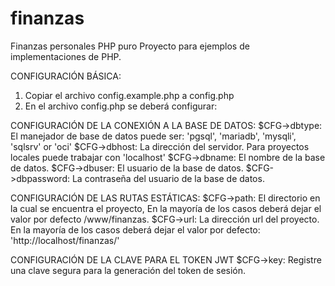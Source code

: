 # finanzas
Finanzas personales PHP puro
Proyecto para ejemplos de implementaciones de PHP.

CONFIGURACIÓN BÁSICA:
1. Copiar el archivo config.example.php a config.php
2. En el archivo config.php se deberá configurar:

 CONFIGURACIÓN DE LA CONEXIÓN A LA BASE DE DATOS:
  $CFG->dbtype:  El manejador de base de datos puede ser: 'pgsql', 'mariadb', 'mysqli', 'sqlsrv' or 'oci'
  $CFG->dbhost:  La dirección del servidor. Para proyectos locales puede trabajar con  'localhost'
  $CFG->dbname:  El nombre de la base de datos.
  $CFG->dbuser:   El usuario de la base de datos.
  $CFG->dbpassword:   La contraseña del usuario de la base de datos.
  
 CONFIGURACIÓN DE LAS RUTAS ESTÁTICAS:
  $CFG->path: El directorio en la cual se encuentra el proyecto, En la mayoría de los casos deberá dejar el valor por defecto
    /www/finanzas.
  $CFG->url: La dirección url del proyecto. En la mayoría de los casos deberá dejar el valor por defecto:  'http://localhost/finanzas/'

 CONFIGURACIÓN DE LA CLAVE PARA EL TOKEN JWT
  $CFG->key: Registre una clave segura para la generación del token de sesión. 
